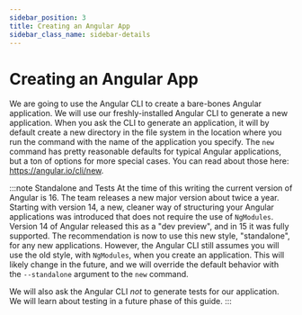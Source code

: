 ```yaml
---
sidebar_position: 3
title: Creating an Angular App
sidebar_class_name: sidebar-details
---
```



# Creating an Angular App

We are going to use the Angular CLI to create a bare-bones Angular application. We will use our freshly-installed Angular CLI to generate a new application. When you ask the CLI to generate an application,
it will by default create a new directory in the file system in the location where you run the command with the name of the application you specify. The `new` command has pretty reasonable defaults for typical Angular applications, but a ton of options for more special cases. You can read about those here: https://angular.io/cli/new.

:::note Standalone and Tests
At the time of this writing the current version of Angular is 16. The team releases a new major version about twice a year. Starting with version 14, a new, cleaner way of structuring your Angular applications was introduced that does not require the use of `NgModules`. Version 14 of Angular released this as a "dev preview", and in 15 it was fully supported. The recommendation is now to use this new style, "standalone", for any new applications. However, the Angular CLI still assumes you will use the old style, with `NgModules`, when you create an application. This will likely change in the future, and we will override the default behavior with the `--standalone` argument to the `new` command.

We will also ask the Angular CLI *not* to generate tests for our application. We will learn about testing in a future phase of this guide.
:::


